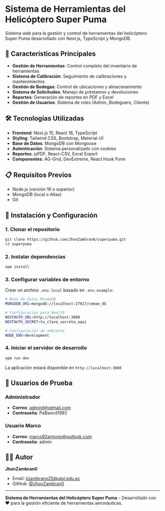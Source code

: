 # Sistema de Herramientas del Helicóptero Super Puma

Sistema web para la gestión y control de herramientas del helicóptero Super Puma desarrollado con Next.js, TypeScript y MongoDB.

## 🚁 Características Principales

- **Gestión de Herramientas**: Control completo del inventario de herramientas
- **Sistema de Calibración**: Seguimiento de calibraciones y mantenimientos
- **Gestión de Bodegas**: Control de ubicaciones y almacenamiento
- **Sistema de Solicitudes**: Manejo de préstamos y devoluciones
- **Reportes**: Generación de reportes en PDF y Excel
- **Gestión de Usuarios**: Sistema de roles (Admin, Bodeguero, Cliente)

## 🛠️ Tecnologías Utilizadas

- **Frontend**: Next.js 15, React 18, TypeScript
- **Styling**: Tailwind CSS, Bootstrap, Material-UI
- **Base de Datos**: MongoDB con Mongoose
- **Autenticación**: Sistema personalizado con cookies
- **Reportes**: jsPDF, React-CSV, Excel Export
- **Componentes**: AG-Grid, DevExtreme, React Hook Form

## 📋 Requisitos Previos

- Node.js (versión 16 o superior)
- MongoDB (local o Atlas)
- Git

## 🚀 Instalación y Configuración

### 1. Clonar el repositorio
```bash
git clone https://github.com/JhonZambran0/superpuma.git
cd superpuma
```

### 2. Instalar dependencias
```bash
npm install
```

### 3. Configurar variables de entorno
Crear un archivo `.env.local` basado en `.env.example`:

```bash
# Base de datos MongoDB
MONGODB_URI=mongodb://localhost:27017/cemae_db

# Configuración para NextJS
NEXTAUTH_URL=http://localhost:3000
NEXTAUTH_SECRET=tu_clave_secreta_aqui

# Configuración de ambiente
NODE_ENV=development
```

### 4. Iniciar el servidor de desarrollo
```bash
npm run dev
```

La aplicación estará disponible en `http://localhost:3000`

## 👤 Usuarios de Prueba

### Administrador
- **Correo**: admin@hotmail.com
- **Contraseña**: Pa$word1992

### Usuario Marco
- **Correo**: marco92antonio@outlook.com
- **Contraseña**: admin

## 👨‍💻 Autor

**JhonZambran0**
- Email: jjzambrano25@utpl.edu.ec
- GitHub: [@JhonZambran0](https://github.com/JhonZambran0)

---

**Sistema de Herramientas del Helicóptero Super Puma** - Desarrollado con ❤️ para la gestión eficiente de herramientas aeronáuticas.
